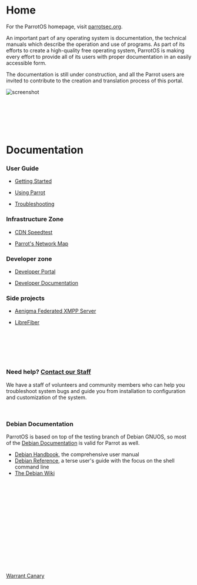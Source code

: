 
# Home

For the ParrotOS homepage, visit [parrotsec.org](https://parrotsec.org).

An important part of any operating system is documentation, the technical manuals which describe the operation and use of programs. As part of its efforts to create a high-quality free operating system, ParrotOS is making every effort to provide all of its users with proper documentation in an easily accessible form.

The documentation is still under construction, and all the Parrot users are invited to contribute to the creation and translation process of this portal.


![screenshot](https://www.parrotsec.org/docs/img/screenshot.png)

&nbsp;


&nbsp;


&nbsp;


# Documentation

### User Guide

- [Getting Started](getting-started/start.md)

- [Using Parrot](info/start.md)

- [Troubleshooting](trbl/start.md)

### Infrastructure Zone

- [CDN Speedtest](https://deb.parrotsec.org/speedtest)

- [Parrot's Network Map](weathermap.md)

### Developer zone

- [Developer Portal](https://nest.parrotsec.org)

- [Developer Documentation](dev/index.md)

### Side projects

- [Aenigma Federated XMPP Server](https://github.com/openspace42/aenigma)

- [LibreFiber](https://github.com/openspace42/LibreFibre)



&nbsp;


&nbsp;


&nbsp;


### Need help? [Contact our Staff](https://community.parrotsec.org)

We have a staff of volunteers and community members who can help you
troubleshoot system bugs and guide you from installation to configuration 
and customization of the system.


&nbsp;


### Debian Documentation

ParrotOS is based on top of the testing branch of Debian GNUOS, so most of the [Debian Documentation](https://www.debian.org/doc) is valid for Parrot as well.

 * [Debian Handbook](https://www.debian.org/doc/manuals/debian-handbook/), the comprehensive user manual
 * [Debian Reference](https://www.debian.org/doc/manuals/debian-reference/), a terse user's guide with the focus on the shell command line
 * [The Debian Wiki](https://wiki.debian.org/)

 &nbsp;

 &nbsp;

 &nbsp;

 &nbsp;

 &nbsp;

 &nbsp;

 &nbsp;

 &nbsp;

[Warrant Canary](legal/warrant-canary)
